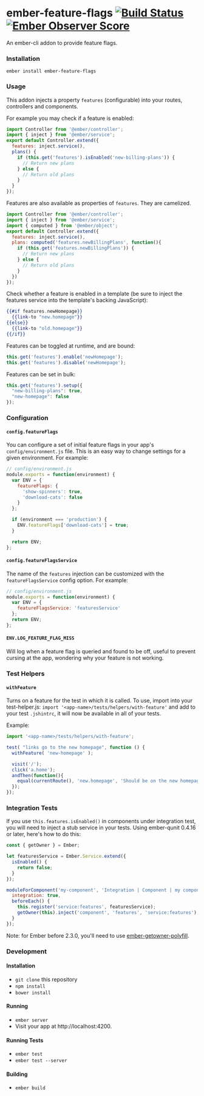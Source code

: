 
# ember-feature-flags [![Build Status](https://travis-ci.org/kategengler/ember-feature-flags.svg?branch=master)](https://travis-ci.org/kategengler/ember-feature-flags) [![Ember Observer Score](http://emberobserver.com/badges/ember-feature-flags.svg)](http://emberobserver.com/addons/ember-feature-flags)

An ember-cli addon to provide feature flags. 

### Installation

```
ember install ember-feature-flags
```

### Usage

This addon injects a property `features` (configurable) into your routes, controllers and components.

For example you may check if a feature is enabled:

```js
import Controller from '@ember/controller';
import { inject } from '@ember/service';
export default Controller.extend({
  features: inject.service(), 
  plans() {
    if (this.get('features').isEnabled('new-billing-plans')) {
      // Return new plans
    } else {
      // Return old plans
    }
  }
});
```

Features are also available as properties of `features`. They are camelized.

```js
import Controller from '@ember/controller';
import { inject } from '@ember/service';
import { computed } from '@ember/object';
export default Controller.extend({
  features: inject.service(), 
  plans: computed('features.newBillingPlans', function(){
    if (this.get('features.newBillingPlans')) {
      // Return new plans
    } else {
      // Return old plans
    }
  })
});
```

Check whether a feature is enabled in a template (be sure to inject the features service into the template's backing JavaScript):

```hbs
{{#if features.newHomepage}}
  {{link-to "new.homepage"}}
{{else}}
  {{link-to "old.homepage"}}
{{/if}}
```

Features can be toggled at runtime, and are bound:

```js
this.get('features').enable('newHomepage');
this.get('features').disable('newHomepage');
```

Features can be set in bulk:

```js
this.get('features').setup({
  "new-billing-plans": true,
  "new-homepage": false
});
```

### Configuration

#### `config.featureFlags`

You can configure a set of initial feature flags in your app's `config/environment.js` file. This
is an easy way to change settings for a given environment. For example:

```javascript
// config/environment.js
module.exports = function(environment) {
  var ENV = {
    featureFlags: {
      'show-spinners': true,
      'download-cats': false
    }
  };

  if (environment === 'production') {
    ENV.featureFlags['download-cats'] = true;
  }

  return ENV;
};
```

#### `config.featureFlagsService`

The name of the `features` injection can be customized with the `featureFlagsService` config
option. For example:

```javascript
// config/environment.js
module.exports = function(environment) {
  var ENV = {
    featureFlagsService: 'featuresService'
  };
  return ENV;
};
```

#### `ENV.LOG_FEATURE_FLAG_MISS`

Will log when a feature flag is queried and found to be off, useful to prevent cursing at the app,
wondering why your feature is not working.

### Test Helpers

#### `withFeature`

Turns on a feature for the test in which it is called.
To use, import into your test-helper.js: `import '<app-name>/tests/helpers/with-feature'` and add to your 
test `.jshintrc`, it will now be available in all of your tests.

Example:

```js
import '<app-name>/tests/helpers/with-feature';

test( "links go to the new homepage", function () {
  withFeature( 'new-homepage' );

  visit('/');
  click('a.home');
  andThen(function(){
    equal(currentRoute(), 'new.homepage', 'Should be on the new homepage');
  });
});
```

### Integration Tests

If you use `this.features.isEnabled()` in components under integration test, you will need to inject a stub service in your tests. Using ember-qunit 0.4.16 or later, here's how to do this:

```js
const { getOwner } = Ember;

let featuresService = Ember.Service.extend({
  isEnabled() {
    return false;
  }
});

moduleForComponent('my-component', 'Integration | Component | my component', {
  integration: true,
  beforeEach() {
    this.register('service:features', featuresService);
    getOwner(this).inject('component', 'features', 'service:features');
  }
});
```

Note: for Ember before 2.3.0, you'll need to use [ember-getowner-polyfill](https://github.com/rwjblue/ember-getowner-polyfill).

### Development

#### Installation

* `git clone` this repository
* `npm install`
* `bower install`

#### Running

* `ember server`
* Visit your app at http://localhost:4200.

#### Running Tests

* `ember test`
* `ember test --server`

#### Building

* `ember build`

